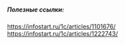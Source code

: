 ##### Полезные ссылки:

https://infostart.ru/1c/articles/1101676/
https://infostart.ru/1c/articles/1222743/